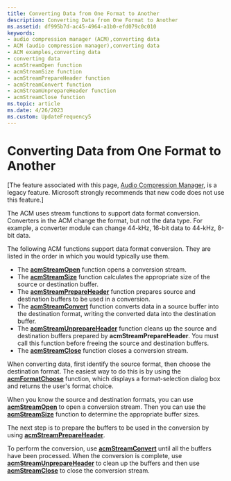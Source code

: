 ```yaml
---
title: Converting Data from One Format to Another
description: Converting Data from One Format to Another
ms.assetid: df995b7d-ac45-4964-a1b0-efd079c0c010
keywords:
- audio compression manager (ACM),converting data
- ACM (audio compression manager),converting data
- ACM examples,converting data
- converting data
- acmStreamOpen function
- acmStreamSize function
- acmStreamPrepareHeader function
- acmStreamConvert function
- acmStreamUnprepareHeader function
- acmStreamClose function
ms.topic: article
ms.date: 4/26/2023
ms.custom: UpdateFrequency5
---
```


# Converting Data from One Format to Another

\[The feature associated with this page, [﻿Audio Compression Manager](/windows/win32/multimedia/audio-compression-manager), is a legacy feature. Microsoft strongly recommends that new code does not use this feature.\]

The ACM uses stream functions to support data format conversion. Converters in the ACM change the format, but not the data type. For example, a converter module can change 44-kHz, 16-bit data to 44-kHz, 8-bit data.

The following ACM functions support data format conversion. They are listed in the order in which you would typically use them.

-   The [**acmStreamOpen**](/windows/desktop/api/Msacm/nf-msacm-acmstreamopen) function opens a conversion stream.
-   The [**acmStreamSize**](/windows/desktop/api/Msacm/nf-msacm-acmstreamsize) function calculates the appropriate size of the source or destination buffer.
-   The [**acmStreamPrepareHeader**](/windows/desktop/api/Msacm/nf-msacm-acmstreamprepareheader) function prepares source and destination buffers to be used in a conversion.
-   The [**acmStreamConvert**](/windows/desktop/api/Msacm/nf-msacm-acmstreamconvert) function converts data in a source buffer into the destination format, writing the converted data into the destination buffer.
-   The [**acmStreamUnprepareHeader**](/windows/desktop/api/Msacm/nf-msacm-acmstreamunprepareheader) function cleans up the source and destination buffers prepared by **acmStreamPrepareHeader**. You must call this function before freeing the source and destination buffers.
-   The [**acmStreamClose**](/windows/desktop/api/Msacm/nf-msacm-acmstreamclose) function closes a conversion stream.

When converting data, first identify the source format, then choose the destination format. The easiest way to do this is by using the [**acmFormatChoose**](/windows/desktop/api/Msacm/nf-msacm-acmformatchoose) function, which displays a format-selection dialog box and returns the user's format choice.

When you know the source and destination formats, you can use [**acmStreamOpen**](/windows/desktop/api/Msacm/nf-msacm-acmstreamopen) to open a conversion stream. Then you can use the [**acmStreamSize**](/windows/desktop/api/Msacm/nf-msacm-acmstreamsize) function to determine the appropriate buffer sizes.

The next step is to prepare the buffers to be used in the conversion by using [**acmStreamPrepareHeader**](/windows/desktop/api/Msacm/nf-msacm-acmstreamprepareheader).

To perform the conversion, use [**acmStreamConvert**](/windows/desktop/api/Msacm/nf-msacm-acmstreamconvert) until all the buffers have been processed. When the conversion is complete, use [**acmStreamUnprepareHeader**](/windows/desktop/api/Msacm/nf-msacm-acmstreamunprepareheader) to clean up the buffers and then use [**acmStreamClose**](/windows/desktop/api/Msacm/nf-msacm-acmstreamclose) to close the conversion stream.

 

 





